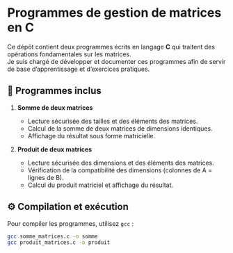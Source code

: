 # Programmes de gestion de matrices en C

Ce dépôt contient deux programmes écrits en langage **C** qui traitent des opérations fondamentales sur les matrices.  
Je suis chargé de développer et documenter ces programmes afin de servir de base d’apprentissage et d’exercices pratiques.

## 📌 Programmes inclus

1. **Somme de deux matrices**  
   - Lecture sécurisée des tailles et des éléments des matrices.  
   - Calcul de la somme de deux matrices de dimensions identiques.  
   - Affichage du résultat sous forme matricielle.

2. **Produit de deux matrices**  
   - Lecture sécurisée des dimensions et des éléments des matrices.  
   - Vérification de la compatibilité des dimensions (colonnes de A = lignes de B).  
   - Calcul du produit matriciel et affichage du résultat.

## ⚙️ Compilation et exécution

Pour compiler les programmes, utilisez `gcc` :

```bash
gcc somme_matrices.c -o somme
gcc produit_matrices.c -o produit
